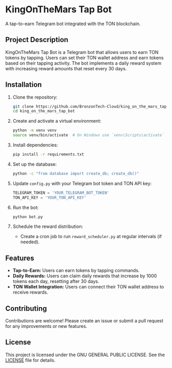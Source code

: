# KingOnTheMars Tap Bot

A tap-to-earn Telegram bot integrated with the TON blockchain.

## Project Description

KingOnTheMars Tap Bot is a Telegram bot that allows users to earn TON tokens by tapping. Users can set their TON wallet address and earn tokens based on their tapping activity. The bot implements a daily reward system with increasing reward amounts that reset every 30 days.

## Installation

1. Clone the repository:
    ```bash
    git clone https://github.com/BronzonTech-Cloud/king_on_the_mars_tap_bot.git
    cd king_on_the_mars_tap_bot
    ```

2. Create and activate a virtual environment:
    ```bash
    python -m venv venv
    source venv/bin/activate  # On Windows use `venv\Scripts\activate`
    ```

3. Install dependencies:
    ```bash
    pip install -r requirements.txt
    ```

4. Set up the database:
    ```bash
    python -c "from database import create_db; create_db()"
    ```

5. Update `config.py` with your Telegram bot token and TON API key:
    ```python
    TELEGRAM_TOKEN = 'YOUR_TELEGRAM_BOT_TOKEN'
    TON_API_KEY = 'YOUR_TON_API_KEY'
    ```

6. Run the bot:
    ```bash
    python bot.py
    ```

7. Schedule the reward distribution:
    - Create a cron job to run `reward_scheduler.py` at regular intervals (if needed).

## Features

- **Tap-to-Earn:** Users can earn tokens by tapping commands.
- **Daily Rewards:** Users can claim daily rewards that increase by 1000 tokens each day, resetting after 30 days.
- **TON Wallet Integration:** Users can connect their TON wallet address to receive rewards.

## Contributing

Contributions are welcome! Please create an issue or submit a pull request for any improvements or new features.

## License

This project is licensed under the GNU GENERAL PUBLIC LICENSE. See the [LICENSE](LICENSE) file for details.

